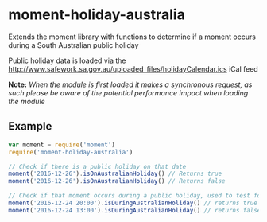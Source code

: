# moment-holiday-australia
Extends the moment library with functions to determine if a moment occurs during a South Australian public holiday

Public holiday data is loaded via the http://www.safework.sa.gov.au/uploaded_files/holidayCalendar.ics iCal feed

**Note:** *When the module is first loaded it makes a synchronous request, as such please be aware of the potential performance impact when loading the module*

## Example

```js
var moment = require('moment')
require('moment-holiday-australia')

// Check if there is a public holiday on that date
moment('2016-12-26').isOnAustralianHoliday() // Returns true
moment('2016-12-26').isOnAustralianHoliday() // Returns false

// Check if that moment occurs during a public holiday, used to test for part-day public holiday
moment('2016-12-24 20:00').isDuringAustralianHoliday() // returns true as Christmas Eve occurs between 7PM and 12AM
moment('2016-12-24 13:00').isDuringAustralianHoliday() // returns false as Christmas Eve occurs between 7PM and 12AM

```
